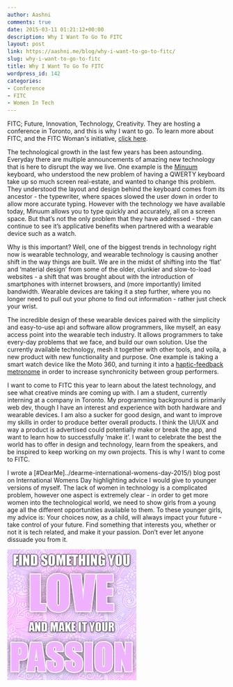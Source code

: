 ```yaml
---
author: Aashni
comments: true
date: 2015-03-11 01:21:12+00:00
description: Why I Want To Go To FITC
layout: post
link: https://aashni.me/blog/why-i-want-to-go-to-fitc/
slug: why-i-want-to-go-to-fitc
title: Why I Want To Go To FITC
wordpress_id: 142
categories:
- Conference
- FITC
- Women In Tech
---
```


FITC; Future, Innovation, Technology, Creativity. They are hosting a conference in Toronto, and this is why I want to go. To learn more about FITC, and the FITC Woman's initiative, [click here](http://fitc.ca/women/).

The technological growth in the last few years has been astounding. Everyday there are multiple announcements of  amazing new technology that is here to disrupt the way we live. One example is the [Minuum](http://minuum.com/) keyboard, who understood the new problem of having a QWERTY keyboard take up so much screen real-estate, and wanted to change this problem. They understood the layout and design behind the keyboard comes from its ancestor - the typewriter, where spaces slowed the user down in order to allow more accurate typing. However with the technology we have available today, Minuum allows you to type quickly and accurately, all on a screen space. But that’s not the only problem that they have addressed - they can continue to see it’s applicative benefits when partnered with a wearable device such as a watch.

Why is this important? Well, one of the biggest trends in technology right now is wearable technology, and wearable technology is causing another shift in the way things are built. We are in the midst of shifting into the ‘flat’ and ‘material design’ from some of the older, clunkier and slow-to-load websites - a shift that was brought about with the introduction of smartphones with internet browsers, and (more importantly) limited bandwidth. Wearable devices are taking it a step further, where you no longer need to pull out your phone to find out information - rather just check your wrist.

The incredible design of these wearable devices paired with the simplicity and easy-to-use api and software allow programmers, like myself, an easy access point into the wearable tech industry. It allows programmers to take every-day problems that we face, and build our own solution. Use the currently available technology, mesh it together with other tools, and voila, a new product with new functionality and purpose. One example is taking a smart watch device like the Moto 360, and turning it into a [haptic-feedback metronome](https://www.hackerleague.org/hackathons/uofthacks/hacks/pulse) in order to increase synchronicity between group performers.

I want to come to FITC this year to learn about the latest technology, and see what creative minds are coming up with. I am a student, currently interning at a company in Toronto. My programming background is primarily web dev, though I have an interest and experience with both hardware and wearable devices. I am also a sucker for good design, and want to improve my skills in order to produce better overall products. I think the UI/UX and way a product is advertised could potentially make or break the app, and want to learn how to successfully ‘make it’. I want to celebrate the best the world has to offer in design and technology, learn from the speakers, and be inspired to keep working on my own projects. This is why I want to come to FITC.

I wrote a [#DearMe]../dearme-international-womens-day-2015/) blog post on International Womens Day highlighting advice I would give to younger versions of myself. The lack of women in technology is a complicated problem, however one aspect is extremely clear - in order to get more women into the technological world, we need to show girls from a young age all the different opportunities available to them. To these younger girls, my advice is: Your choices now, as a child, will always impact your future - take control of your future. Find something that interests you, whether or not it is tech related, and make it your passion. Don’t ever let anyone dissuade you from it.

[![FITC 2015 Entry](./fitc01-297x300.png)](./fitc01-297x300.png)
